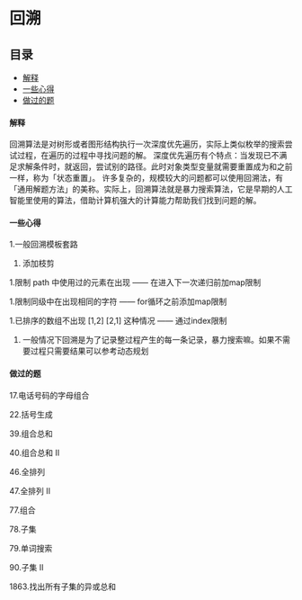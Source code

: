 # 回溯

## 目录

-   [解释](#解释)
-   [一些心得](#一些心得)
-   [做过的题](#做过的题)

#### 解释

回溯算法是对树形或者图形结构执行一次深度优先遍历，实际上类似枚举的搜索尝试过程，在遍历的过程中寻找问题的解。
深度优先遍历有个特点：当发现已不满足求解条件时，就返回，尝试别的路径。此时对象类型变量就需要重置成为和之前一样，称为「状态重置」。
许多复杂的，规模较大的问题都可以使用回溯法，有「通用解题方法」的美称。实际上，回溯算法就是暴力搜索算法，它是早期的人工智能里使用的算法，借助计算机强大的计算能力帮助我们找到问题的解。

#### 一些心得

1.一般回溯模板套路

1.  添加枝剪

1.限制 path 中使用过的元素在出现 —— 在进入下一次递归前加map限制

1.限制同级中在出现相同的字符 —— for循环之前添加map限制

1.已排序的数组不出现 \[1,2] \[2,1] 这种情况 —— 通过index限制

1.  一般情况下回溯是为了记录整过程产生的每一条记录，暴力搜索嘛。如果不需要过程只需要结果可以参考动态规划

#### 做过的题

17.电话号码的字母组合

22.括号生成

39.组合总和

40.组合总和 II

46.全排列

47.全排列 II

77.组合

78.子集

79.单词搜索

90.子集 II

1863.找出所有子集的异或总和
